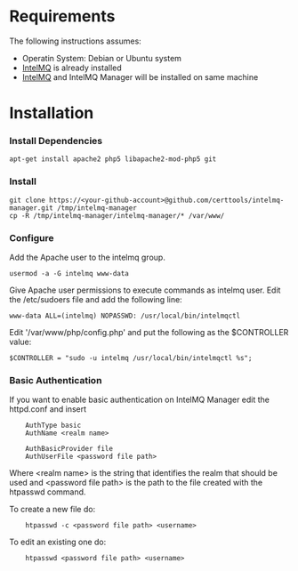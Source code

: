 # Requirements

The following instructions assumes:
* Operatin System: Debian or Ubuntu system
* [IntelMQ](https://github.com/certtools/intelmq) is already installed
* [IntelMQ](https://github.com/certtools/intelmq) and IntelMQ Manager will be installed on same machine


# Installation

### Install Dependencies

```
apt-get install apache2 php5 libapache2-mod-php5 git
```

### Install

```
git clone https://<your-github-account>@github.com/certtools/intelmq-manager.git /tmp/intelmq-manager
cp -R /tmp/intelmq-manager/intelmq-manager/* /var/www/
```

### Configure

Add the Apache user to the intelmq group.

```
usermod -a -G intelmq www-data
```

Give Apache user permissions to execute commands as intelmq user. Edit the /etc/sudoers file and add the following line:
```
www-data ALL=(intelmq) NOPASSWD: /usr/local/bin/intelmqctl
```

Edit '/var/www/php/config.php' and put the following as the $CONTROLLER value:
```
$CONTROLLER = "sudo -u intelmq /usr/local/bin/intelmqctl %s";
```


### Basic Authentication

If you want to enable basic authentication on IntelMQ Manager edit the httpd.conf and insert 

```
    AuthType basic 
    AuthName <realm name>

    AuthBasicProvider file
    AuthUserFile <password file path>
```

Where &lt;realm name&gt; is the string that identifies the realm that should be used and &lt;password file path&gt; is the path to the file created with the htpasswd command.

To create a new file do:

```
    htpasswd -c <password file path> <username>
```

To edit an existing one do:

```
    htpasswd <password file path> <username>
```
